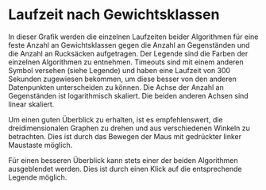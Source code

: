 # Laufzeit nach Gewichtsklassen

In dieser Grafik werden die einzelnen Laufzeiten beider Algorithmen für eine feste Anzahl an Gewichtsklassen gegen die Anzahl
an Gegenständen und die Anzahl an Rucksäcken aufgetragen. Der Legende sind die Farben der einzelnen Algorithmen zu
entnehmen. Timeouts sind mit einem anderen Symbol versehen (siehe Legende) und haben eine Laufzeit von $300$ Sekunden
zugewiesen bekommen, um diese besser von den anderen Datenpunkten unterscheiden zu können. Die Achse der Anzahl an Gegenständen
ist logarithmisch skaliert. Die beiden anderen Achsen sind linear skaliert.

Um einen guten Überblick zu erhalten, ist es empfehlenswert, die dreidimensionalen Graphen zu drehen und aus verschiedenen
Winkeln zu betrachten. Dies ist durch das Bewegen der Maus mit gedrückter linker Maustaste möglich.

Für einen besseren Überblick kann stets einer der beiden Algorithmen ausgeblendet werden. Dies ist durch einen Klick auf
die entsprechende Legende möglich. 